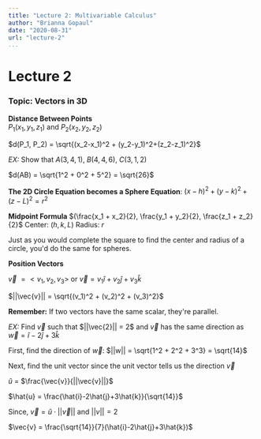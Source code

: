 ```yaml
---
title: "Lecture 2: Multivariable Calculus"
author: "Brianna Gopaul"
date: "2020-08-31"
url: "lecture-2"
...
```


# Lecture 2 

###  Topic: Vectors in 3D

**Distance Between Points**
<br> 
$P_1(x_1, y_1, z_1)$ and $P_2(x_2, y_2, z_2)$

$d(P_1, P_2) = \sqrt{(x_2-x_1)^2 + (y_2-y_1)^2+(z_2-z_1)^2}$

*EX:* 
Show that $A(3,4,1)$, $B(4,4,6)$, $C(3,1,2)$

$d(AB) = \sqrt{1^2 + 0^2 + 5^2} = \sqrt{26}$

**The 2D Circle Equation becomes a Sphere Equation**: 
$(x-h)^2 + (y-k)^2 + (z-L)^2 = r^2$

**Midpoint Formula**
$(\frac{x_1 + x_2}{2}, \frac{y_1 + y_2}{2}, \frac{z_1 + z_2}{2}$
Center: $(h, k, L)$
Radius: $r$

Just as you would complete the square to find the center and radius of a circle, you'd do the same for spheres. 

**Position Vectors**

$\vec{v}$ $= <v_1, v_2, v_3>$ or $\vec{v} = v_1 \hat{i} + v_2 \hat{j} + v_3 \hat{k}$

$||\vec{v}|| = \sqrt{(v_1)^2 + (v_2)^2 + (v_3)^2}$

**Remember:** If two vectors have the same scalar, they're parallel. 

*EX:*
Find $\vec{v}$ such that $||\vec{2}|| = 2$ and $\vec{v}$ has the same direction as $\vec{w} = \hat{i} - 2\hat{j} + 3\hat{k}$

First, find the direction of $\vec{w}$: 
$||w|| = \sqrt{1^2 + 2^2 + 3^3} = \sqrt{14}$

Next, find the unit vector since the unit vector tells us the direction $\vec{v}$

$\hat{u}$ $=$ $\frac{\vec{v}}{||\vec{v}||}$

$\hat{u} = \frac{\hat{i}-2\hat{j}+3\hat{k}}{\sqrt{14}}$

Since, $\vec{v} = \hat{u} \cdot ||\vec{v}||$ and $||v|| = 2$

$\vec{v} = \frac{\sqrt{14}}{7}(\hat{i}-2\hat{j}+3\hat{k})$

